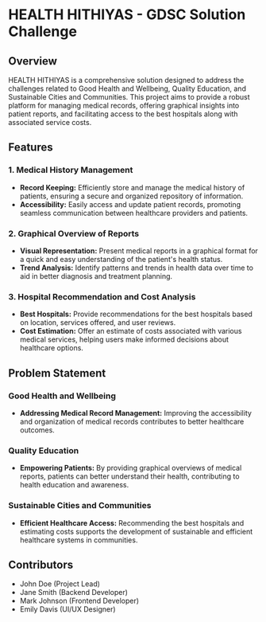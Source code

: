 # HEALTH HITHIYAS - GDSC Solution Challenge

## Overview

HEALTH HITHIYAS is a comprehensive solution designed to address the challenges related to Good Health and Wellbeing, Quality Education, and Sustainable Cities and Communities. This project aims to provide a robust platform for managing medical records, offering graphical insights into patient reports, and facilitating access to the best hospitals along with associated service costs.

## Features

### 1. Medical History Management
- **Record Keeping:** Efficiently store and manage the medical history of patients, ensuring a secure and organized repository of information.
- **Accessibility:** Easily access and update patient records, promoting seamless communication between healthcare providers and patients.

### 2. Graphical Overview of Reports
- **Visual Representation:** Present medical reports in a graphical format for a quick and easy understanding of the patient's health status.
- **Trend Analysis:** Identify patterns and trends in health data over time to aid in better diagnosis and treatment planning.

### 3. Hospital Recommendation and Cost Analysis
- **Best Hospitals:** Provide recommendations for the best hospitals based on location, services offered, and user reviews.
- **Cost Estimation:** Offer an estimate of costs associated with various medical services, helping users make informed decisions about healthcare options.

## Problem Statement

### Good Health and Wellbeing
- **Addressing Medical Record Management:** Improving the accessibility and organization of medical records contributes to better healthcare outcomes.

### Quality Education
- **Empowering Patients:** By providing graphical overviews of medical reports, patients can better understand their health, contributing to health education and awareness.

### Sustainable Cities and Communities
- **Efficient Healthcare Access:** Recommending the best hospitals and estimating costs supports the development of sustainable and efficient healthcare systems in communities.



## Contributors

- John Doe (Project Lead)
- Jane Smith (Backend Developer)
- Mark Johnson (Frontend Developer)
- Emily Davis (UI/UX Designer)

